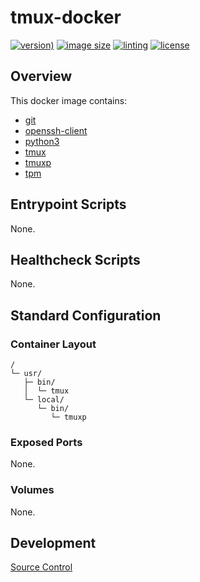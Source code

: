 # tmux-docker

[![version)](https://img.shields.io/docker/v/crashvb/tmux/latest)](https://hub.docker.com/repository/docker/crashvb/tmux)
[![image size](https://img.shields.io/docker/image-size/crashvb/tmux/latest)](https://hub.docker.com/repository/docker/crashvb/tmux)
[![linting](https://img.shields.io/badge/linting-hadolint-yellow)](https://github.com/hadolint/hadolint)
[![license](https://img.shields.io/github/license/crashvb/tmux-docker.svg)](https://github.com/crashvb/tmux-docker/blob/master/LICENSE.md)

## Overview

This docker image contains:
* [git](https://git-scm.com/)
* [openssh-client](https://www.openssh.com/)
* [python3](https://www.python.org/)
* [tmux](https://github.com/tmux/tmux)
* [tmuxp](https://github.com/tmux-python/tmuxp)
* [tpm](https://github.com/tmux-plugins/tpm)

## Entrypoint Scripts

None.

## Healthcheck Scripts

None.

## Standard Configuration

### Container Layout

```
/
└─ usr/
   ├─ bin/
   │  └─ tmux
   └─ local/
      └─ bin/
         └─ tmuxp
```

### Exposed Ports

None.

### Volumes

None.

## Development

[Source Control](https://github.com/crashvb/tmux-docker)

